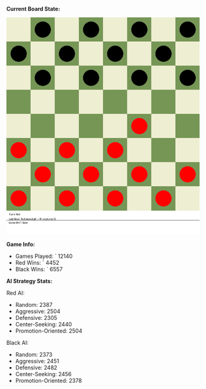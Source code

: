 
**Current Board State:**  
<!-- START_GIF -->
![Checkers Game](./checkers_game.gif)
<!-- END_GIF -->

**Game Info:**  
- Games Played: `<!-- GAMES_PLAYED --> 12140
- Red Wins: `<!-- RED_WINS --> 4452
- Black Wins: `<!-- BLACK_WINS --> 6557

<!-- AI_STATS -->
**AI Strategy Stats:**

Red AI:
- Random: 2387
- Aggressive: 2504
- Defensive: 2305
- Center-Seeking: 2440
- Promotion-Oriented: 2504

Black AI:
- Random: 2373
- Aggressive: 2451
- Defensive: 2482
- Center-Seeking: 2456
- Promotion-Oriented: 2378
